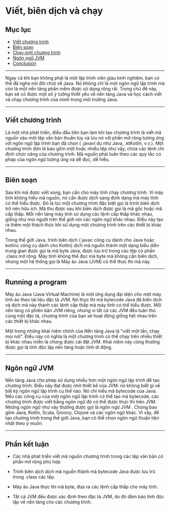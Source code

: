 # Viết, biên dịch và chạy

## Mục lục

- [Viết chương trình](#Viết-chương-trình)
- [Biên soạn](#Biên-soạn)
- [Chạy một chương trình](#Chạy-một-chương-trình)
- [Ngôn ngữ JVM](Ngôn-ngữ-JVM)
- [Conclusion](Conclusion)

---

Ngay cả khi bạn không phải là một lập trình viên giàu kinh nghiệm, bạn có thể đã nghe nói đôi chút về Java. Nó không chỉ là một ngôn ngữ lập trình mà còn là một nền tảng phần mềm được sử dụng rộng rãi. Trong chủ đề này, bạn sẽ có được một số ý tưởng thiết yếu về nền tảng Java và học cách viết và chạy chương trình của mình trong môi trường Java.

---

## Viết chương trình

Là một nhà phát triển, điều đầu tiên bạn làm khi tạo chương trình là viết mã nguồn vào một tệp văn bản thuần túy và lưu nó với phần mở rộng tương ứng với ngôn ngữ lập trình bạn đã chọn ( .javaví dụ như Java, .ktKotlin, v.v.). Một chương trình đơn lẻ bao gồm một hoặc nhiều tệp như vậy, chứa các lệnh chỉ định chức năng của chương trình. Mã nguồn phải tuân theo các quy tắc cú pháp của ngôn ngữ tương ứng và dễ đọc, dễ hiểu.

---

## Biên soạn

Sau khi mã được viết xong, bạn cần cho máy tính chạy chương trình. Vì máy tính không hiểu mã nguồn, nó cần được dịch sang định dạng mà máy tính có thể hiểu được. Đó là lúc một chương trình đặc biệt gọi là trình biên dịch trở nên hữu ích. Mã thu được sau khi biên dịch được gọi là mã gốc hoặc mã cấp thấp. Mỗi nền tảng máy tính sử dụng các lệnh cấp thấp khác nhau, giống như mọi người trên thế giới nói các ngôn ngữ khác nhau. Điều này tạo ra thêm một thách thức khi sử dụng một chương trình trên các thiết bị khác nhau.

Trong thế giới Java, trình biên dịch ( javac công cụ dành cho Java hoặc kotlinc công cụ dành cho Kotlin) dịch mã nguồn thành một dạng biểu diễn trung gian được gọi là mã byte Java, được lưu trữ trong các tệp có phần .class mở rộng. Máy tính không thể đọc mã byte mà không cần biên dịch, nhưng một hệ thống gọi là Máy ảo Java (JVM) có thể thực thi mã này.

---

## Running a program

Máy ảo Java (Java Virtual Machine) là một ứng dụng đại diện cho một máy tính ảo theo tài liệu đặc tả JVM. Nó thực thi mã bytecode Java đã biên dịch và dịch mã này thành các lệnh cấp thấp mà máy tính có thể hiểu được. Mỗi nền tảng có phiên bản JVM riêng, nhưng vì tất cả các JVM đều tuân thủ cùng một đặc tả, chương trình của bạn sẽ hoạt động giống hệt nhau trên các thiết bị khác nhau.

Một trong những khái niệm chính của Nền tảng Java là "viết một lần, chạy mọi nơi". Điều này có nghĩa là một chương trình có thể chạy trên nhiều thiết bị khác nhau miễn là chúng được cài đặt JVM. Khái niệm này cũng thường được gọi là tính độc lập nền tảng hoặc tính di động.

---

## Ngôn ngữ JVM

Nền tảng Java cho phép sử dụng nhiều hơn một ngôn ngữ lập trình để tạo chương trình. Điều này đạt được nhờ thiết kế của JVM: nó không biết gì về bất kỳ ngôn ngữ lập trình cụ thể nào. Nó chỉ hiểu mã bytecode của Java. Nếu các công cụ của một ngôn ngữ lập trình có thể tạo mã bytecode, các chương trình được viết bằng ngôn ngữ đó có thể được thực thi trên JVM. Những ngôn ngữ như vậy thường được gọi là ngôn ngữ JVM . Chúng bao gồm Java, Kotlin, Scala, Groovy, Clojure và các ngôn ngữ khác. Vì vậy, để tạo chương trình trong thế giới Java, bạn có thể chọn ngôn ngữ thuận tiện nhất theo ý muốn.

---

## Phần kết luận

- Các nhà phát triển viết mã nguồn chương trình trong các tệp văn bản có phần mở rộng phù hợp.

- Trình biên dịch dịch mã nguồn thành mã bytecode Java được lưu trữ trong .class các tệp.

- Máy ảo Java thực thi mã byte, đưa ra các lệnh cấp thấp cho máy tính.

- Tất cả JVM đều được xác định theo đặc tả JVM, do đó đảm bảo tính độc lập về nền tảng cho các chương trình.